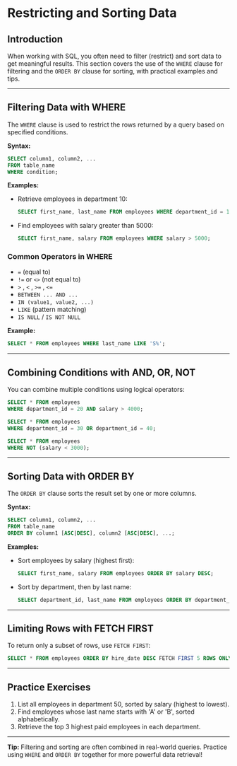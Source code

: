 
# Restricting and Sorting Data

## Introduction
When working with SQL, you often need to filter (restrict) and sort data to get meaningful results. This section covers the use of the `WHERE` clause for filtering and the `ORDER BY` clause for sorting, with practical examples and tips.

---

## Filtering Data with WHERE
The `WHERE` clause is used to restrict the rows returned by a query based on specified conditions.

**Syntax:**
```sql
SELECT column1, column2, ...
FROM table_name
WHERE condition;
```

**Examples:**
- Retrieve employees in department 10:
	```sql
	SELECT first_name, last_name FROM employees WHERE department_id = 10;
	```
- Find employees with salary greater than 5000:
	```sql
	SELECT first_name, salary FROM employees WHERE salary > 5000;
	```

### Common Operators in WHERE
- `=` (equal to)
- `!=` or `<>` (not equal to)
- `>` , `<` , `>=` , `<=`
- `BETWEEN ... AND ...`
- `IN (value1, value2, ...)`
- `LIKE` (pattern matching)
- `IS NULL` / `IS NOT NULL`

**Example:**
```sql
SELECT * FROM employees WHERE last_name LIKE 'S%';
```

---

## Combining Conditions with AND, OR, NOT
You can combine multiple conditions using logical operators:

```sql
SELECT * FROM employees
WHERE department_id = 20 AND salary > 4000;
```

```sql
SELECT * FROM employees
WHERE department_id = 30 OR department_id = 40;
```

```sql
SELECT * FROM employees
WHERE NOT (salary < 3000);
```

---

## Sorting Data with ORDER BY
The `ORDER BY` clause sorts the result set by one or more columns.

**Syntax:**
```sql
SELECT column1, column2, ...
FROM table_name
ORDER BY column1 [ASC|DESC], column2 [ASC|DESC], ...;
```

**Examples:**
- Sort employees by salary (highest first):
	```sql
	SELECT first_name, salary FROM employees ORDER BY salary DESC;
	```
- Sort by department, then by last name:
	```sql
	SELECT department_id, last_name FROM employees ORDER BY department_id, last_name;
	```

---

## Limiting Rows with FETCH FIRST
To return only a subset of rows, use `FETCH FIRST`:
```sql
SELECT * FROM employees ORDER BY hire_date DESC FETCH FIRST 5 ROWS ONLY;
```

---

## Practice Exercises
1. List all employees in department 50, sorted by salary (highest to lowest).
2. Find employees whose last name starts with 'A' or 'B', sorted alphabetically.
3. Retrieve the top 3 highest paid employees in each department.

---

**Tip:** Filtering and sorting are often combined in real-world queries. Practice using `WHERE` and `ORDER BY` together for more powerful data retrieval!
